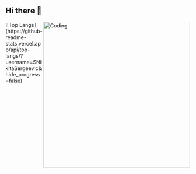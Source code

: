 ## Hi there 👋
<img align="right" alt="Coding" width="400" src="https://github.com/SNikitaSergeevic/SNikitaSergeevic/blob/main/IMG_8428.MOV">
![Top Langs](https://github-readme-stats.vercel.app/api/top-langs/?username=SNikitaSergeevic&hide_progress=false)
<!--
**SNikitaSergeevic/SNikitaSergeevic** is a ✨ _special_ ✨ repository because its `README.md` (this file) appears on your GitHub profile.

Here are some ideas to get you started:

- 🔭 I’m currently working on

- 🌱 I’m currently learning ...
- 👯 I’m looking to collaborate on ...
- 🤔 I’m looking for help with ...
- 💬 Ask me about ...
- 📫 How to reach me: ...
- 😄 Pronouns: ...
- ⚡ Fun fact: ...
-->

